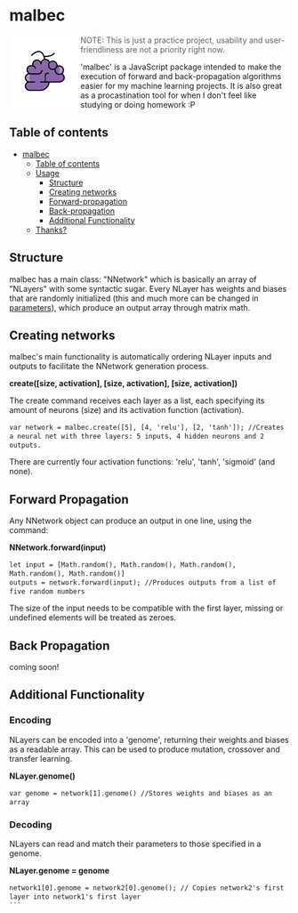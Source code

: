 # malbec
<img align="left" width="128" height="128" src="malbec-logo.png">

> NOTE: This is just a practice project, usability and user-friendliness are not a priority right now.

'malbec' is a JavaScript package intended to make the execution of forward and back-propagation algorithms easier for my machine learning projects. It is also great as a procastination tool for when I don't feel like studying or doing homework :P

## Table of contents
- [malbec](#malbec)
  - [Table of contents](#table-of-contents)
  - [Usage](#usage)
    - [Structure](#structure)
    - [Creating networks](#creating-networks)
    - [Forward-propagation](#forward-propagation)
    - [Back-propagation](#back-propagation)
    - [Additional Functionality](#additional-functionality)
  - [Thanks?](#thanks?)

## Structure

malbec has a main class: "NNetwork" which is basically an array of "NLayers" with some syntactic sugar. Every NLayer has weights and biases that are randomly initialized (this and much more can be changed in [parameters](parameters)), which produce an output array through matrix math.

## Creating networks

malbec's main functionality is automatically ordering NLayer inputs and outputs to facilitate the NNetwork generation process.

**create([size, activation], [size, activation], [size, activation])**

The create command receives each layer as a list, each specifying its amount of neurons (size) and its activation function (activation).

```
var network = malbec.create([5], [4, 'relu'], [2, 'tanh']); //Creates a neural net with three layers: 5 inputs, 4 hidden neurons and 2 outputs.
```

There are currently four activation functions: 'relu', 'tanh', 'sigmoid' (and none).


## Forward Propagation

Any NNetwork object can produce an output in one line, using the command:

**NNetwork.forward(input)**

```
let input = [Math.random(), Math.random(), Math.random(), Math.random(), Math.random()]
outputs = network.forward(input); //Produces outputs from a list of five random numbers
```

The size of the input needs to be compatible with the first layer, missing or undefined elements will be treated as zeroes.

## Back Propagation

coming soon!

## Additional Functionality

### Encoding

NLayers can be encoded into a 'genome', returning their weights and biases as a readable array. This can be used to produce mutation, crossover and transfer learning.

**NLayer.genome()**

```
var genome = network[1].genome() //Stores weights and biases as an array
```

### Decoding

NLayers can read and match their parameters to those specified in a genome.

**NLayer.genome = genome**

````
network1[0].genome = network2[0].genome(); // Copies network2's first layer into network1's first layer
```
